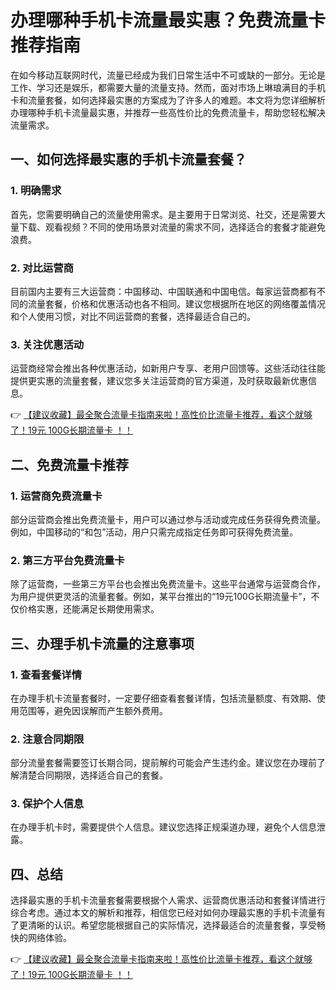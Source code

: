 # 办理哪种手机卡流量最实惠？免费流量卡推荐指南

在如今移动互联网时代，流量已经成为我们日常生活中不可或缺的一部分。无论是工作、学习还是娱乐，都需要大量的流量支持。然而，面对市场上琳琅满目的手机卡和流量套餐，如何选择最实惠的方案成为了许多人的难题。本文将为您详细解析办理哪种手机卡流量最实惠，并推荐一些高性价比的免费流量卡，帮助您轻松解决流量需求。

## 一、如何选择最实惠的手机卡流量套餐？

### 1. 明确需求
首先，您需要明确自己的流量使用需求。是主要用于日常浏览、社交，还是需要大量下载、观看视频？不同的使用场景对流量的需求不同，选择适合的套餐才能避免浪费。

### 2. 对比运营商
目前国内主要有三大运营商：中国移动、中国联通和中国电信。每家运营商都有不同的流量套餐，价格和优惠活动也各不相同。建议您根据所在地区的网络覆盖情况和个人使用习惯，对比不同运营商的套餐，选择最适合自己的。

### 3. 关注优惠活动
运营商经常会推出各种优惠活动，如新用户专享、老用户回馈等。这些活动往往能提供更实惠的流量套餐，建议您多关注运营商的官方渠道，及时获取最新优惠信息。

👉 [【建议收藏】最全聚合流量卡指南来啦！高性价比流量卡推荐，看这个就够了！19元 100G长期流量卡 ！！](https://bit.ly/Liuliangka)

## 二、免费流量卡推荐

### 1. 运营商免费流量卡
部分运营商会推出免费流量卡，用户可以通过参与活动或完成任务获得免费流量。例如，中国移动的“和包”活动，用户只需完成指定任务即可获得免费流量。

### 2. 第三方平台免费流量卡
除了运营商，一些第三方平台也会推出免费流量卡。这些平台通常与运营商合作，为用户提供更灵活的流量套餐。例如，某平台推出的“19元100G长期流量卡”，不仅价格实惠，还能满足长期使用需求。

## 三、办理手机卡流量的注意事项

### 1. 查看套餐详情
在办理手机卡流量套餐时，一定要仔细查看套餐详情，包括流量额度、有效期、使用范围等，避免因误解而产生额外费用。

### 2. 注意合同期限
部分流量套餐需要签订长期合同，提前解约可能会产生违约金。建议您在办理前了解清楚合同期限，选择适合自己的套餐。

### 3. 保护个人信息
在办理手机卡时，需要提供个人信息。建议您选择正规渠道办理，避免个人信息泄露。

## 四、总结

选择最实惠的手机卡流量套餐需要根据个人需求、运营商优惠活动和套餐详情进行综合考虑。通过本文的解析和推荐，相信您已经对如何办理最实惠的手机卡流量有了更清晰的认识。希望您能根据自己的实际情况，选择最适合的流量套餐，享受畅快的网络体验。

👉 [【建议收藏】最全聚合流量卡指南来啦！高性价比流量卡推荐，看这个就够了！19元 100G长期流量卡 ！！](https://bit.ly/Liuliangka)